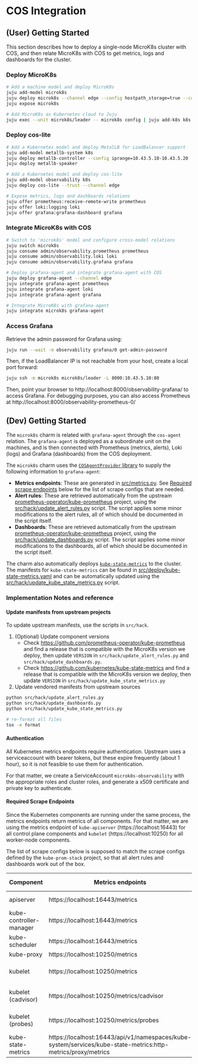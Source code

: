 # COS Integration

## (User) Getting Started

This section describes how to deploy a single-node MicroK8s cluster with COS, and then relate MicroK8s with COS to get metrics, logs and dashboards for the cluster.

### Deploy MicroK8s

```bash
# Add a machine model and deploy MicroK8s
juju add-model microk8s
juju deploy microk8s --channel edge --config hostpath_storage=true --constraints 'mem=8G'
juju expose microk8s

# Add MicroK8s as Kubernetes cloud to Juju
juju exec --unit microk8s/leader -- microk8s config | juju add-k8s k8s --controller "$(juju controller-config controller-name)"
```

### Deploy cos-lite

```bash
# Add a Kubernetes model and deploy MetalLB for LoadBalancer support
juju add-model metallb-system k8s
juju deploy metallb-controller --config iprange=10.43.5.10-10.43.5.20
juju deploy metallb-speaker

# Add a Kubernetes model and deploy cos-lite
juju add-model observability k8s
juju deploy cos-lite --trust --channel edge

# Expose metrics, logs and dashboards relations
juju offer prometheus:receive-remote-write prometheus
juju offer loki:logging loki
juju offer grafana:grafana-dashboard grafana
```

### Integrate MicroK8s with COS

```bash
# Switch to 'microk8s' model and configure cross-model relations
juju switch microk8s
juju consume admin/observability.prometheus prometheus
juju consume admin/observability.loki loki
juju consume admin/observability.grafana grafana

# Deploy grafana-agent and integrate grafana-agent with COS
juju deploy grafana-agent --channel edge
juju integrate grafana-agent prometheus
juju integrate grafana-agent loki
juju integrate grafana-agent grafana

# Integrate MicroK8s with grafana-agent
juju integrate microk8s grafana-agent
```

### Access Grafana

Retrieve the admin password for Grafana using:

```bash
juju run --wait -m observability grafana/0 get-admin-password
```

Then, if the LoadBalancer IP is not reachable from your host, create a local port forward:

```bash
juju ssh -m microk8s microk8s/leader -L 8000:10.43.5.10:80
```

Then, point your browser to http://localhost:8000/observability-grafana/ to access Grafana. For debugging purposes, you can also access Prometheus at http://localhost:8000/observability-prometheus-0/

## (Dev) Getting Started

The `microk8s` charm is related with `grafana-agent` through the `cos-agent` relation. The `grafana-agent` is deployed as a subordinate unit on the machines, and is then connected with Prometheus (metrics, alerts), Loki (logs) and Grafana (dashboards) from the COS deployment.

The `microk8s` charm uses the [`COSAgentProvider` library](../lib/charms/grafana_agent/v0/cos_agent.py) to supply the following information to `grafana-agent`:

- **Metrics endpoints**: These are generated in [src/metrics.py](../src/metrics.py). See [Required scrape endpoints](#required-scrape-endpoints) below for the list of scrape configs that are needed.
- **Alert rules**: These are retrieved automatically from the upstream [prometheus-operator/kube-prometheus](https://github.com/prometheus-operator/kube-prometheus) project, using the [src/hack/update_alert_rules.py](../src/hack/update_alert_rules.py) script. The script applies some minor modifications to the alert rules, all of which should be documented in the script itself.
- **Dashboards**: These are retrieved automatically from the upstream [prometheus-operator/kube-prometheus](https://github.com/prometheus-operator/kube-prometheus) project, using the [src/hack/update_dashboards.py](../src/hack/update_dashboards.py) script. The script applies some minor modifications to the dashboards, all of which should be documented in the script itself.

The charm also automatically deploys [`kube-state-metrics`](https://github.com/kubernetes/kube-state-metrics) to the cluster. The manifests for `kube-state-metrics` can be found in [src/deploy/kube-state-metrics.yaml](../src/deploy/kube-state-metrics.yaml) and can be automatically updated using the [src/hack/update_kube_state_metrics.py](../src/hack/update_kube_state_metrics.py) script.

### Implementation Notes and reference

#### Update manifests from upstream projects

To update upstream manifests, use the scripts in `src/hack`.

1. (Optional) Update component versions
   - Check https://github.com/prometheus-operator/kube-prometheus and find a release that is compatible with the MicroK8s version we deploy, then update `VERSION` in `src/hack/update_alert_rules.py` and `src/hack/update_dashboards.py`.
   - Check https://github.com/kubernetes/kube-state-metrics and find a release that is compatible with the MicroK8s version we deploy, then update `VERSION` in `src/hack/update_kube_state_metrics.py`
2. Update vendored manifests from upstream sources

```bash
python src/hack/update_alert_rules.py
python src/hack/update_dashboards.py
python src/hack/update_kube_state_metrics.py

# re-format all files
tox -e format
```

#### Authentication

All Kubernetes metrics endpoints require authentication. Upstream uses a serviceaccount with bearer tokens, but these expire frequently (about 1 hour), so it is not feasible to use them for authentication.

For that matter, we create a ServiceAccount `microk8s-observability` with the appropriate roles and cluster roles, and generate a x509 certificate and private key to authenticate.

#### Required Scrape Endpoints

Since the Kubernetes components are running under the same process, the metrics endpoints return metrics of all components. For that matter, we are using the metrics endpoint of `kube-apiserver` (https://localhost:16443) for all control plane components and `kubelet` (https://localhost:10250) for all worker-node components.

The list of scrape configs below is supposed to match the scrape configs defined by the `kube-prom-stack` project, so that all alert rules and dashboards work out of the box.

| Component               | Metrics endpoints                                                                                            | Node types    | Required labels                                                   |
| ----------------------- | ------------------------------------------------------------------------------------------------------------ | ------------- | ----------------------------------------------------------------- |
| apiserver               | https://localhost:16443/metrics                                                                              | control plane | job="apiserver"                                                   |
| kube-controller-manager | https://localhost:16443/metrics                                                                              | control plane | job="kube-controller-manager"                                     |
| kube-scheduler          | https://localhost:16443/metrics                                                                              | control plane | job="kube-scheduler"                                              |
| kube-proxy              | https://localhost:10250/metrics                                                                              | all           | job="kube-proxy"                                                  |
| kubelet                 | https://localhost:10250/metrics                                                                              | all           | job="kubelet", metrics_path="/metrics", node="$nodename"          |
| kubelet (cadvisor)      | https://localhost:10250/metrics/cadvisor                                                                     | all           | job="kubelet", metrics_path="/metrics/cadvisor", node="$nodename" |
| kubelet (probes)        | https://localhost:10250/metrics/probes                                                                       | all           | job="kubelet", metrics_path="/metrics/probes", node="$nodename"   |
| kube-state-metrics      | https://localhost:16443/api/v1/namespaces/kube-system/services/kube-state-metrics:http-metrics/proxy/metrics | control plane | job="kube-state-metrics"                                          |
